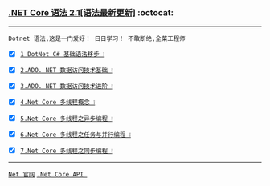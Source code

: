 ### [.NET Core 语法 2.1[语法最新更新]](#top) <b id="top"></b>  :octocat:

----
`Dotnet 语法,这是一门爱好！ 日日学习！ 不敢断绝,全菜工程师`

- [x] [`1 DotNet C# 基础语法移步 ❕`](https://github.com/kickgod/Rear-End/tree/master/CSharp/Basic)

- [x] [`2.ADO. NET 数据访问技术基础 ❕`](./Netcore2.0_ADONET_1.md)

- [x] [`3.ADO. NET 数据访问技术进阶 ❕`](./Netcore2.0_ADONET_2.md)

- [x] [`4.Net Core 多线程概念 ❕`](./Netcore2.1_Thread_1.md)

- [x] [`5.Net Core 多线程之异步编程 ❕`](./Netcore2.1_Async_1.md)

- [x] [`6.Net Core 多线程之任务与并行编程 ❕`](./Netcore2.1_Parallel_1.md)

- [x] [`7.Net Core 多线程之同步编程 ❕`](./Netcore2.1_Synchronize_1.md)


----
[`Net 官网`](https://dotnet.microsoft.com/) [`.Net Core API `](https://docs.microsoft.com/zh-cn/dotnet/api/)
